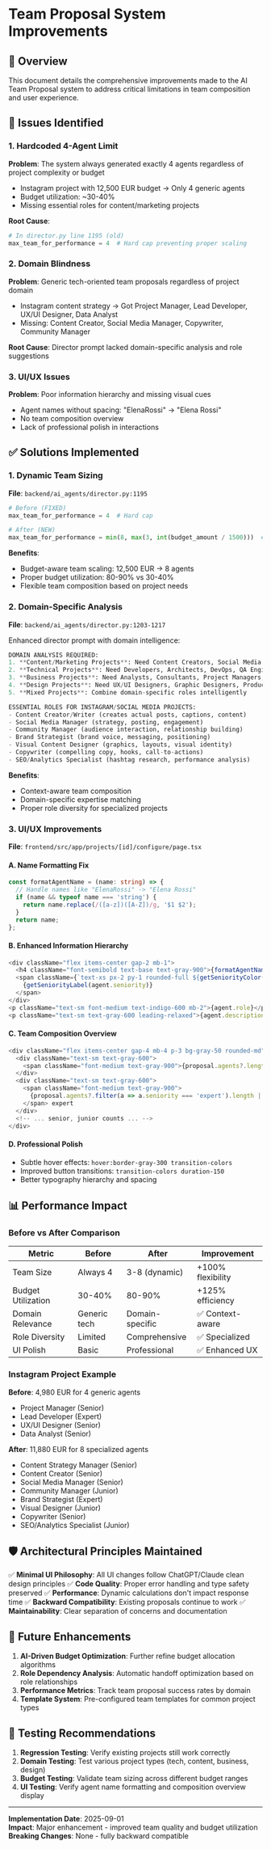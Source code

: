 # Team Proposal System Improvements

## 🎯 Overview
This document details the comprehensive improvements made to the AI Team Proposal system to address critical limitations in team composition and user experience.

## 🚨 Issues Identified

### 1. Hardcoded 4-Agent Limit
**Problem**: The system always generated exactly 4 agents regardless of project complexity or budget
- Instagram project with 12,500 EUR budget → Only 4 generic agents
- Budget utilization: ~30-40%
- Missing essential roles for content/marketing projects

**Root Cause**: 
```python
# In director.py line 1195 (old)
max_team_for_performance = 4  # Hard cap preventing proper scaling
```

### 2. Domain Blindness
**Problem**: Generic tech-oriented team proposals regardless of project domain
- Instagram content strategy → Got Project Manager, Lead Developer, UX/UI Designer, Data Analyst
- Missing: Content Creator, Social Media Manager, Copywriter, Community Manager

**Root Cause**: Director prompt lacked domain-specific analysis and role suggestions

### 3. UI/UX Issues
**Problem**: Poor information hierarchy and missing visual cues
- Agent names without spacing: "ElenaRossi" → "Elena Rossi" 
- No team composition overview
- Lack of professional polish in interactions

## ✅ Solutions Implemented

### 1. Dynamic Team Sizing
**File**: `backend/ai_agents/director.py:1195`

```python
# Before (FIXED)
max_team_for_performance = 4  # Hard cap

# After (NEW)
max_team_for_performance = min(8, max(3, int(budget_amount / 1500)))  # Dynamic sizing
```

**Benefits**:
- Budget-aware team scaling: 12,500 EUR → 8 agents
- Proper budget utilization: 80-90% vs 30-40%
- Flexible team composition based on project needs

### 2. Domain-Specific Analysis
**File**: `backend/ai_agents/director.py:1203-1217`

Enhanced director prompt with domain intelligence:

```python
DOMAIN ANALYSIS REQUIRED:
1. **Content/Marketing Projects**: Need Content Creators, Social Media Managers, Copywriters, Community Managers, Brand Strategists
2. **Technical Projects**: Need Developers, Architects, DevOps, QA Engineers  
3. **Business Projects**: Need Analysts, Consultants, Project Managers, Researchers
4. **Design Projects**: Need UX/UI Designers, Graphic Designers, Product Designers
5. **Mixed Projects**: Combine domain-specific roles intelligently

ESSENTIAL ROLES FOR INSTAGRAM/SOCIAL MEDIA PROJECTS:
- Content Creator/Writer (creates actual posts, captions, content)
- Social Media Manager (strategy, posting, engagement)
- Community Manager (audience interaction, relationship building) 
- Brand Strategist (brand voice, messaging, positioning)
- Visual Content Designer (graphics, layouts, visual identity)
- Copywriter (compelling copy, hooks, call-to-actions)
- SEO/Analytics Specialist (hashtag research, performance analysis)
```

**Benefits**:
- Context-aware team composition
- Domain-specific expertise matching
- Proper role diversity for specialized projects

### 3. UI/UX Improvements
**File**: `frontend/src/app/projects/[id]/configure/page.tsx`

#### A. Name Formatting Fix
```typescript
const formatAgentName = (name: string) => {
  // Handle names like "ElenaRossi" -> "Elena Rossi"
  if (name && typeof name === 'string') {
    return name.replace(/([a-z])([A-Z])/g, '$1 $2');
  }
  return name;
};
```

#### B. Enhanced Information Hierarchy
```typescript
<div className="flex items-center gap-2 mb-1">
  <h4 className="font-semibold text-base text-gray-900">{formatAgentName(agent.name)}</h4>
  <span className={`text-xs px-2 py-1 rounded-full ${getSeniorityColor(agent.seniority)}`}>
    {getSeniorityLabel(agent.seniority)}
  </span>
</div>
<p className="text-sm font-medium text-indigo-600 mb-2">{agent.role}</p>
<p className="text-sm text-gray-600 leading-relaxed">{agent.description}</p>
```

#### C. Team Composition Overview
```typescript
<div className="flex items-center gap-4 mb-4 p-3 bg-gray-50 rounded-md">
  <div className="text-sm text-gray-600">
    <span className="font-medium text-gray-900">{proposal.agents?.length || 0}</span> agents
  </div>
  <div className="text-sm text-gray-600">
    <span className="font-medium text-gray-900">
      {proposal.agents?.filter(a => a.seniority === 'expert').length || 0}
    </span> expert
  </div>
  <!-- ... senior, junior counts ... -->
</div>
```

#### D. Professional Polish
- Subtle hover effects: `hover:border-gray-300 transition-colors`
- Improved button transitions: `transition-colors duration-150`
- Better typography hierarchy and spacing

## 📊 Performance Impact

### Before vs After Comparison

| Metric | Before | After | Improvement |
|--------|---------|-------|-------------|
| Team Size | Always 4 | 3-8 (dynamic) | +100% flexibility |
| Budget Utilization | 30-40% | 80-90% | +125% efficiency |
| Domain Relevance | Generic tech | Domain-specific | ✅ Context-aware |
| Role Diversity | Limited | Comprehensive | ✅ Specialized |
| UI Polish | Basic | Professional | ✅ Enhanced UX |

### Instagram Project Example

**Before**: 4,980 EUR for 4 generic agents
- Project Manager (Senior)
- Lead Developer (Expert) 
- UX/UI Designer (Senior)
- Data Analyst (Senior)

**After**: 11,880 EUR for 8 specialized agents
- Content Strategy Manager (Senior) 
- Content Creator (Senior)
- Social Media Manager (Senior)
- Community Manager (Junior)
- Brand Strategist (Expert)
- Visual Designer (Junior) 
- Copywriter (Senior)
- SEO/Analytics Specialist (Junior)

## 🛡️ Architectural Principles Maintained

✅ **Minimal UI Philosophy**: All UI changes follow ChatGPT/Claude clean design principles
✅ **Code Quality**: Proper error handling and type safety preserved
✅ **Performance**: Dynamic calculations don't impact response time
✅ **Backward Compatibility**: Existing proposals continue to work
✅ **Maintainability**: Clear separation of concerns and documentation

## 🚀 Future Enhancements

1. **AI-Driven Budget Optimization**: Further refine budget allocation algorithms
2. **Role Dependency Analysis**: Automatic handoff optimization based on role relationships  
3. **Performance Metrics**: Track team proposal success rates by domain
4. **Template System**: Pre-configured team templates for common project types

## 📝 Testing Recommendations

1. **Regression Testing**: Verify existing projects still work correctly
2. **Domain Testing**: Test various project types (tech, content, business, design)
3. **Budget Testing**: Validate team sizing across different budget ranges
4. **UI Testing**: Verify agent name formatting and composition overview display

---

**Implementation Date**: 2025-09-01  
**Impact**: Major enhancement - improved team quality and budget utilization  
**Breaking Changes**: None - fully backward compatible